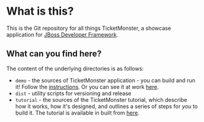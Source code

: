 # What is this?

This is the Git repository for all things TicketMonster, a showcase application for [JBoss Developer Framework](http://jboss.org/jdf).

## What can you find here?

The content of the underlying directories is as follows:

* `demo` - the sources of TicketMonster application - you can build and run it! Follow the [instructions](https://github.com/jboss-jdf/ticket-monster/blob/master/demo/README.md). Or you can see it at work [here](http://ticketmonster-jdf.rhcloud.com). 
* `dist` - utility scripts for versioning and release
* `tutorial` - the sources of the TicketMonster tutorial, which describe how it works, how it's designed, and outlines a series of steps for *you* to build it. The tutorial is available in built from [here](http://www.jboss.org/jdf/examples/get-started/).